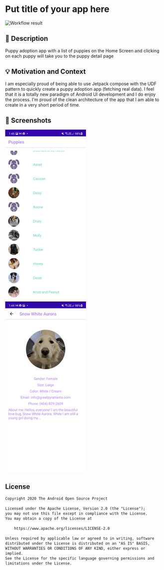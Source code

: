 # Put title of your app here

<!--- Replace <OWNER> with your Github Username and <REPOSITORY> with the name of your repository. -->
<!--- You can find both of these in the url bar when you open your repository in github. -->
![Workflow result](https://github.com/alanvan-agl/compose-challenge-puppy-adoption/workflows/Check/badge.svg)


## :scroll: Description
<!--- Describe your app in one or two sentences -->
Puppy adoption app with a list of puppies on the Home Screen and clicking on each puppy will take you to 
the puppy detail page

## :bulb: Motivation and Context
<!--- Optionally point readers to interesting parts of your submission. -->
<!--- What are you especially proud of? -->
I am especially proud of being able to use Jetpack compose with the UDF pattern to quickly create a
puppy adoption app (fetching real data). I feel that it is a totally new paradigm of Android UI development and I 
do enjoy the process.
I'm proud of the clean architecture of the app that I am able to create in a very short period of time.

## :camera_flash: Screenshots
<!-- You can add more screenshots here if you like -->
<img src="/results/screenshot_1.png" width="260">&emsp;<img src="/results/screenshot_2.png" width="260">

## License
```
Copyright 2020 The Android Open Source Project

Licensed under the Apache License, Version 2.0 (the "License");
you may not use this file except in compliance with the License.
You may obtain a copy of the License at

    https://www.apache.org/licenses/LICENSE-2.0

Unless required by applicable law or agreed to in writing, software
distributed under the License is distributed on an "AS IS" BASIS,
WITHOUT WARRANTIES OR CONDITIONS OF ANY KIND, either express or implied.
See the License for the specific language governing permissions and
limitations under the License.
```